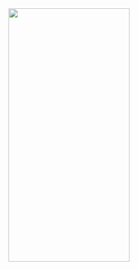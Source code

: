 <img src="https://i.postimg.cc/0jQgkhRj/Whats-App-Image-2025-03-03-at-23-47-54-c1319240.jpg" width="240" height="500"/>
